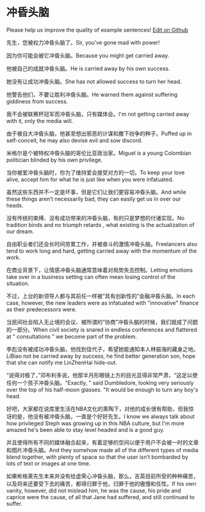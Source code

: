 # 冲昏头脑

Please help us improve the quality of example sentences! [Edit on Github](https://github.com/jiyushe/jiyu-example-sentence-source/blob/main/chinese/chonghuntounao.md)

<p><span class="chinese">先生，您被权力冲昏头脑了。</span><span class="english">Sir, you've gone mad with power!</span></p>

<p><span class="chinese">因为你可能会被它冲昏头脑。</span><span class="english">Because you might get carried away.</span></p>

<p><span class="chinese">他被自己的成就冲昏头脑。</span><span class="english">He is carried away by his own success.</span></p>

<p><span class="chinese">她没有让成功冲昏头脑。</span><span class="english">She has not allowed success to turn her head.</span></p>

<p><span class="chinese">他警告他们，不要让胜利冲昏头脑。</span><span class="english">He warned them against suffering giddiness from success.</span></p>

<p><span class="chinese">我不会被联赛杯冠军而冲昏头脑，只有媒体会。</span><span class="english">I'm not getting carried away with it, only the media will.</span></p>

<p><span class="chinese">由于被自大冲昏头脑，他甚至想出邪恶的计谋和撒下纷争的种子。</span><span class="english">Puffed up in self-conceit, he may also devise evil and sow discord.</span></p>

<p><span class="chinese">米格尔是个被特权冲昏头脑的哥伦比亚政治家。</span><span class="english">Miguel is a young Colombian politician blinded by his own privilege.</span></p>

<p><span class="chinese">当你被爱冲昏头脑时，你为了维持爱会接受对方的一切。</span><span class="english">To keep your love alive, accept him for what he is just like when you were infatuated.</span></p>

<p><span class="chinese">虽然这些东西并不一定是坏事，但是它们让我们更容易冲昏头脑。</span><span class="english">And while these things aren’t necessarily bad, they can easily get us in over our heads.</span></p>

<p><span class="chinese">没有传统的束缚、没有成功带来的冲昏头脑，有的只是梦想的付诸实现。</span><span class="english">No tradition binds and no triumph retards , what existing is the actualization of our dream.</span></p>

<p><span class="chinese">自由职业者们还会长时间劳累工作，并被奋斗的激情冲昏头脑。</span><span class="english">Freelancers also tend to work long and hard, getting carried away with the momentum of the work.</span></p>

<p><span class="chinese">在商业背景下，让情感冲昏头脑通常意味着对局势失去控制。</span><span class="english">Letting emotions take over in a business setting can often mean losing control of the situation.</span></p>

<p><span class="chinese">不过，上台的新领导人都与其前任一样被“具有创新性的”金融冲昏头脑。</span><span class="english">In each case, however, the new leaders were as infatuated with "innovative" finance as their predecessors were.</span></p>

<p><span class="chinese">当民间社会陷入无止境的会议、被所谓的“协商”冲昏头脑的时候，我们就成了问题的一部分。</span><span class="english">When civil society is snared in endless conferences and flattered at " consultations " we become part of the problem.</span></p>

<p><span class="chinese">李彪没有被成功冲昏头脑，他找到佳代子，希望她能通知本人林振海的藏身之地。</span><span class="english">LiBiao not be carried away by success, he find better generation son, hope that she can notify me LinZhenHai hide-out.</span></p>

<p><span class="chinese">“说得对极了，”邓布利多说，他那半月形眼镜上方的目光显得非常严肃，“这足以使任何一个孩子冲昏头脑。</span><span class="english">"Exactly, " said Dumbledore, looking very seriously over the top of his half-moon glasses. "It would be enough to turn any boy's head.</span></p>

<p><span class="chinese">好吧，大家都在说库里生活在NBA文化的熏陶下，对他的成长很有帮助，但我惊讶的是，他没有被冲昏头脑，一直是个好好先生。</span><span class="english">I know we always talk about how privileged Steph was growing up in this NBA culture, but I'm more amazed he's been able to stay level headed and is a good guy.</span></p>

<p><span class="chinese">并且使得所有不同的媒体融合起来，有着足够的空间以便于用户不会被一时的文章和图片冲昏头脑。</span><span class="english">And they somehow made all of the different types of media blend together, with plenty of space so that the user isn’t bombarded by lots of text or images at one time.</span></p>

<p><span class="chinese">如果彬格莱先生本来并没有给虚荣心冲昏头脑，那么，吉英目前所受的种种痛苦，以及将来还要受下去的痛苦，都得归罪于他，归罪于他的傲慢和任性。</span><span class="english">If his own vanity, however, did not mislead him, he was the cause, his pride and caprice were the cause, of all that Jane had suffered, and still continued to suffer.</span></p>

